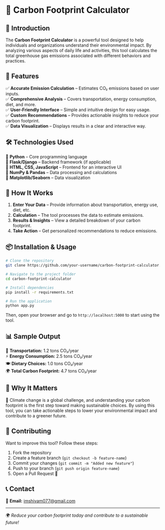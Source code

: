 # 🌿 Carbon Footprint Calculator

## 📌 Introduction
The **Carbon Footprint Calculator** is a powerful tool designed to help individuals and organizations understand their environmental impact. By analyzing various aspects of daily life and activities, this tool calculates the total greenhouse gas emissions associated with different behaviors and practices. 

## 🎯 Features
✅ **Accurate Emission Calculation** – Estimates CO₂ emissions based on user inputs.  
✅ **Comprehensive Analysis** – Covers transportation, energy consumption, diet, and more.  
✅ **User-Friendly Interface** – Simple and intuitive design for easy usage.  
✅ **Custom Recommendations** – Provides actionable insights to reduce your carbon footprint.  
✅ **Data Visualization** – Displays results in a clear and interactive way.

## 🛠️ Technologies Used
🔹 **Python** – Core programming language  
🔹 **Flask/Django** – Backend framework (if applicable)  
🔹 **HTML, CSS, JavaScript** – Frontend for an interactive UI  
🔹 **NumPy & Pandas** – Data processing and calculations  
🔹 **Matplotlib/Seaborn** – Data visualization  

## 🚀 How It Works
1. **Enter Your Data** – Provide information about transportation, energy use, diet, etc.  
2. **Calculation** – The tool processes the data to estimate emissions.  
3. **Results & Insights** – View a detailed breakdown of your carbon footprint.  
4. **Take Action** – Get personalized recommendations to reduce emissions.  

## 📦 Installation & Usage
```bash
# Clone the repository
git clone https://github.com/your-username/carbon-footprint-calculator.git

# Navigate to the project folder
cd carbon-footprint-calculator

# Install dependencies
pip install -r requirements.txt

# Run the application
python app.py
```
Then, open your browser and go to `http://localhost:5000` to start using the tool.

## 📊 Sample Output
🚗 **Transportation:** 1.2 tons CO₂/year  
⚡ **Energy Consumption:** 2.5 tons CO₂/year  
🍽️ **Dietary Choices:** 1.0 tons CO₂/year  
🌍 **Total Carbon Footprint:** 4.7 tons CO₂/year  

## 🎯 Why It Matters
🌱 Climate change is a global challenge, and understanding your carbon footprint is the first step toward making sustainable choices. By using this tool, you can take actionable steps to lower your environmental impact and contribute to a greener future. 

## 🤝 Contributing
Want to improve this tool? Follow these steps:  
1. Fork the repository  
2. Create a feature branch (`git checkout -b feature-name`)  
3. Commit your changes (`git commit -m "Added new feature"`)  
4. Push to your branch (`git push origin feature-name`)  
5. Open a Pull Request 🚀  

## 📞 Contact
📧 **Email:** imshivam077@gmail.com  


---
🌍 *Reduce your carbon footprint today and contribute to a sustainable future!*
